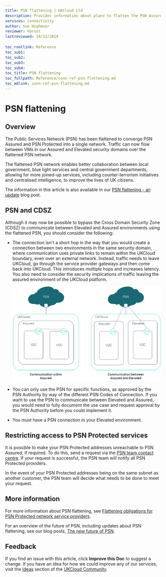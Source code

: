 ```yaml
---
title: PSN flattening | UKCloud Ltd
description: Provides information about plans to flatten the PSN Assured and PSN Protected networks
services: connectivity
author: Sue Highmoor
reviewer: hbrunt
lastreviewed: 16/12/2019

toc_rootlink: Reference
toc_sub1: 
toc_sub2:
toc_sub3:
toc_sub4:
toc_title: PSN flattening
toc_fullpath: Reference/conn-ref-psn-flattening.md
toc_mdlink: conn-ref-psn-flattening.md
---
```


# PSN flattening

## Overview

The Public Services Network (PSN) has been flattened to converge PSN Assured and PSN Protected into a single network. Traffic can now flow between VMs in our Assured and Elevated security domains over the flattened PSN network.

The flattened PSN network enables better collaboration between local government, blue light services and central government departments, allowing for more joined-up services, including counter-terrorism initiatives and centralised intelligence, to improve the lives of UK citizens.

The information in this article is also available in our [PSN flattening - an update](https://ukcloud.com/hub/news/psn-flattening-an-update/) blog post.

## PSN and CDSZ

Although it may now be possible to bypass the Cross Domain Security Zone (CDSZ) to communicate between Elevated and Assured environments using the flattened PSN, you should consider the following:

- The connection isn't a short hop in the way that you would create a connection between two environments in the same security domain, where communication uses private links to remain within the UKCloud boundary, even over an external network. Instead, traffic needs to leave UKCloud, go through the service provider gateways and then come back into UKCloud. This introduces multiple hops and increases latency. You also need to consider the security implications of traffic leaving the assured environment of the UKCloud platform.

    ![Communication with PSN between Assured and Elevated](images/conn-psn-flattening.png)

- You can only use the PSN for specific functions, as approved by the PSN Authority by way of the different PSN Codes of Connection. If you want to use the PSN to communicate between Elevated and Assured, you would need to fully document the use case and request approval by the PSN Authority before you could implement it.

- You must have a PSN connection in your Elevated environment.

## Restricting access to PSN Protected services

It is possible to make your PSN Protected addresses unreachable to PSN Assured, if required. To do this, send a request via the [PSN team contact centre](https://publicservicesnetwork.zendesk.com/hc/en-us/requests/new?ticket_form_id=34591). If your request is successful, the PSN team will notify all PSN Protected providers.

In the event of your PSN Protected addresses being on the same subnet as another customer, the PSN team will decide what needs to be done to meet your request.

## More information

For more information about PSN flattening, see [Flattening obligations for PSN Protected network service providers](https://www.gov.uk/government/publications/flattening-obligations-for-psn-protected-network-service-providers/flattening-obligations-for-psn-protected-network-service-providers).

For an overview of the future of PSN, including updates about PSN flattening, see our blog posts, [The new future of PSN](https://ukcloud.com/hub/news/the-new-future-of-psn/).

## Feedback

If you find an issue with this article, click **Improve this Doc** to suggest a change. If you have an idea for how we could improve any of our services, visit the [Ideas](https://community.ukcloud.com/ideas) section of the [UKCloud Community](https://community.ukcloud.com).
